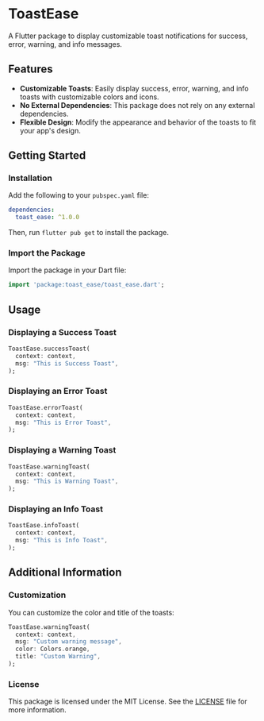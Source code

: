 
# ToastEase

A Flutter package to display customizable toast notifications for success, error, warning, and info messages.

## Features

- **Customizable Toasts**: Easily display success, error, warning, and info toasts with customizable colors and icons.
- **No External Dependencies**: This package does not rely on any external dependencies.
- **Flexible Design**: Modify the appearance and behavior of the toasts to fit your app's design.

## Getting Started

### Installation

Add the following to your `pubspec.yaml` file:

```yaml
dependencies:
  toast_ease: ^1.0.0
```

Then, run `flutter pub get` to install the package.

### Import the Package

Import the package in your Dart file:

```dart
import 'package:toast_ease/toast_ease.dart';
```

## Usage

### Displaying a Success Toast

```dart
ToastEase.successToast(
  context: context,
  msg: "This is Success Toast",
);
```

### Displaying an Error Toast

```dart
ToastEase.errorToast(
  context: context,
  msg: "This is Error Toast",
);
```

### Displaying a Warning Toast

```dart
ToastEase.warningToast(
  context: context,
  msg: "This is Warning Toast",
);
```

### Displaying an Info Toast

```dart
ToastEase.infoToast(
  context: context,
  msg: "This is Info Toast",
);
```

## Additional Information

### Customization

You can customize the color and title of the toasts:

```dart
ToastEase.warningToast(
  context: context,
  msg: "Custom warning message",
  color: Colors.orange,
  title: "Custom Warning",
);
```

### License

This package is licensed under the MIT License. See the [LICENSE](LICENSE) file for more information.
```
